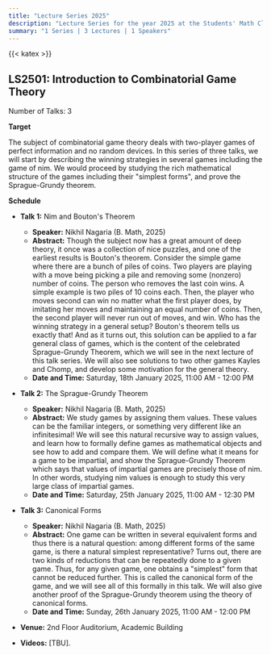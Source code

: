```yaml
---
title: "Lecture Series 2025"
description: "Lecture Series for the year 2025 at the Students' Math Club at Indian Statistical Institute, Bangalore."
summary: "1 Series | 3 Lectures | 1 Speakers"
---
```


{{< katex >}}

## LS2501: Introduction to Combinatorial Game Theory

Number of Talks: 3

**Target**

The subject of combinatorial game theory deals with two-player games of perfect information and no random devices. In this series of three talks, we will start by describing the winning strategies in several games including the game of nim. We would proceed by studying the rich mathematical structure of the games including their "simplest forms", and prove the Sprague-Grundy theorem.

**Schedule**

- **Talk 1:** Nim and Bouton's Theorem

  - **Speaker:** Nikhil Nagaria (B. Math, 2025)
  - **Abstract:** Though the subject now has a great amount of deep theory, it once was a collection of nice puzzles, and one of the earliest results is Bouton's theorem. Consider the simple game where there are a bunch of piles of coins. Two players are playing with a move being picking a pile and removing some (nonzero) number of coins. The person who removes the last coin wins. A simple example is two piles of 10 coins each. Then, the player who moves second can win no matter what the first player does, by imitating her moves and maintaining an equal number of coins. Then, the second player will never run out of moves, and win. Who has the winning strategy in a general setup? Bouton's theorem tells us exactly that! And as it turns out, this solution can be applied to a far general class of games, which is the content of the celebrated Sprague-Grundy Theorem, which we will see in the next lecture of this talk series. We will also see solutions to two other games Kayles and Chomp, and develop some motivation for the general theory.
  - **Date and Time:** Saturday, 18th January 2025, 11:00 AM - 12:00 PM

- **Talk 2:** The Sprague-Grundy Theorem

  - **Speaker:** Nikhil Nagaria (B. Math, 2025)
  - **Abstract:** We study games by assigning them values. These values can be the familiar integers, or something very different like an infinitesimal! We will see this natural recursive way to assign values, and learn how to formally define games as mathematical objects and see how to add and compare them. We will define what it means for a game to be impartial, and show the Sprague-Grundy Theorem which says that values of impartial games are precisely those of nim. In other words, studying nim values is enough to study this very large class of impartial games.
  - **Date and Time:** Saturday, 25th January 2025, 11:00 AM - 12:30 PM

- **Talk 3:** Canonical Forms

  - **Speaker:** Nikhil Nagaria (B. Math, 2025)
  - **Abstract:** One game can be written in several equivalent forms and thus there is a natural question: among different forms of the same game, is there a natural simplest representative? Turns out, there are two kinds of reductions that can be repeatedly done to a given game. Thus, for any given game, one obtains a "simplest" form that cannot be reduced further. This is called the canonical form of the game, and we will see all of this formally in this talk. We will also give another proof of the Sprague-Grundy theorem using the theory of canonical forms.
  - **Date and Time:** Sunday, 26th January 2025, 11:00 AM - 12:00 PM

- **Venue:** 2nd Floor Auditorium, Academic Building
- **Videos:** [TBU].

